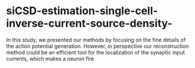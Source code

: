 # siCSD-estimation-single-cell-inverse-current-source-density-
In this study, we presented our methods by focusing on the fine details of the action potential generation. However, in perspective our reconstruction method could be an efficient tool for the localization of the synaptic input currents, which makes a neuron fire
